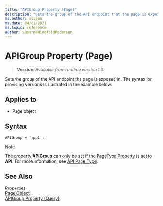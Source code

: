 ```yaml
---
title: "APIGroup Property (Page)"
description: "Sets the group of the API endpoint that the page is exposed in."
ms.author: solsen
ms.date: 04/01/2021
ms.topic: reference
author: SusanneWindfeldPedersen
---
```


# APIGroup Property (Page)

<!-- this topic is manually created, parent node is devenv-apigroup-property.md -->

> **Version**: _Available from runtime version 1.0._

Sets the group of the API endpoint the page is exposed in.  The syntax for providing versions is illustrated in the example below:

## Applies to  

- Page object 

## Syntax
```AL
APIGroup = 'app1';
```

> [!NOTE]  
> The property **APIGroup** can only be set if the [PageType Property](devenv-pagetype-property.md) is set to **API**. For more information, see [API Page Type](../devenv-api-pagetype.md).

## See Also  

[Properties](devenv-properties.md)   
[Page Object](../devenv-page-object.md)  
[APIGroup Property (Query)](devenv-apigroup-query-property.md)  